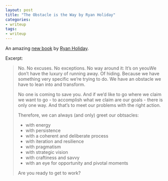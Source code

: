 ```yaml
---
layout: post
title: "The Obstacle is the Way by Ryan Holiday"
categories:
- writeup
tags:
- writeup
---
```


An amazing [new book](http://www.amazon.com/The-Obstacle-Is-Way-Timeless/dp/1591846358) by [Ryan Holiday](http://www.ryanholiday.net/).

Excerpt:

> No. No excuses. No exceptions. No way around it: It’s on yeouWe don’t have the luxury of running away. Of hiding. Because we have something very specific we’re trying to do. We have an obstacle we have to lean into and transform.
> 
> No one is coming to save you. And if we’d like to go where we claim we want to go - to accomplish what we claim are our goals - there is only one way. And that’s to meet our problems with the right action.
> 
> Therefore, we can always (and only) greet our obtsacles:
> - with energy
> - with persistence
> - with a coherent and deliberate process
> - with iteration and resilience
> - with pragmatism
> - with strategic vision
> - with craftiness and savvy
> - with an eye for opportunity and pivotal moments
> 
> Are you ready to get to work?